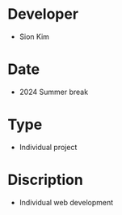 # Developer
- Sion Kim

# Date
- 2024 Summer break

# Type
- Individual project

# Discription
- Individual web development 